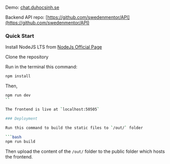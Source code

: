 Demo: [chat.duhocsinh.se](https://chat.duhocsinh.se)

Backend API repo: [https://github.com/swedenmentor/API](https://github.com/swedenmentor/API)

### Quick Start

Install NodeJS LTS from [NodeJs Official Page](https://nodejs.org/en/?ref=horizon-documentation)

Clone the repository

Run in the terminal this command:

```bash
npm install
```
Then,

```bash
npm run dev
``

The frontend is live at `localhost:50505`

### Deployment

Run this command to build the static files to `/out/` folder

```bash
npm run build
```
Then upload the content of the `/out/` folder to the public folder which hosts the frontend.
